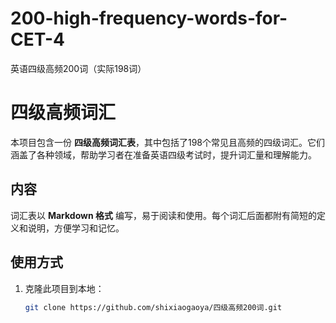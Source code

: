 # 200-high-frequency-words-for-CET-4
英语四级高频200词（实际198词）
# 四级高频词汇

本项目包含一份 **四级高频词汇表**，其中包括了198个常见且高频的四级词汇。它们涵盖了各种领域，帮助学习者在准备英语四级考试时，提升词汇量和理解能力。

## 内容

词汇表以 **Markdown 格式** 编写，易于阅读和使用。每个词汇后面都附有简短的定义和说明，方便学习和记忆。

## 使用方式

1. 克隆此项目到本地：
   ```bash
   git clone https://github.com/shixiaogaoya/四级高频200词.git
